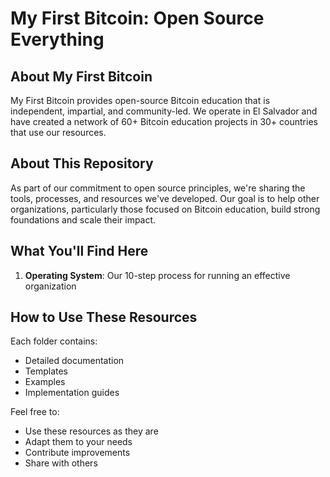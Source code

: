 # My First Bitcoin: Open Source Everything

## About My First Bitcoin
My First Bitcoin provides open-source Bitcoin education that is independent, impartial, and community-led. We operate in El Salvador and have created a network of 60+ Bitcoin education projects in 30+ countries that use our resources.

## About This Repository
As part of our commitment to open source principles, we're sharing the tools, processes, and resources we've developed. Our goal is to help other organizations, particularly those focused on Bitcoin education, build strong foundations and scale their impact.

## What You'll Find Here
1. **Operating System**: Our 10-step process for running an effective organization

## How to Use These Resources
Each folder contains:
- Detailed documentation
- Templates
- Examples
- Implementation guides

Feel free to:
- Use these resources as they are
- Adapt them to your needs
- Contribute improvements
- Share with others
